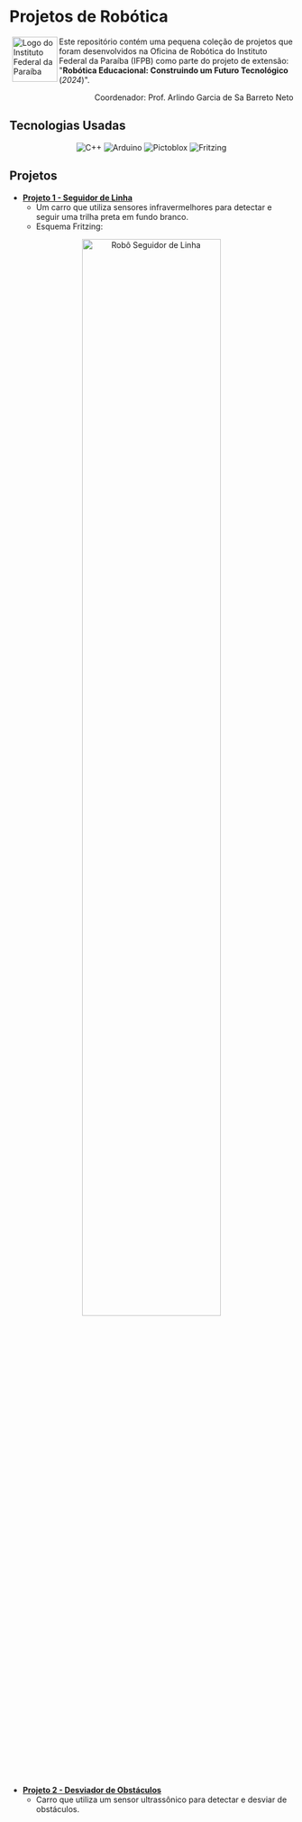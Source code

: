 # Projetos de Robótica

<img alt="Logo do Instituto Federal da Paraíba" width="80px" src="https://www.ifpb.edu.br/en/imagens/logotipos/ifpb.png" align="left" style="margin-left: 5px;" />

Este repositório contém uma pequena coleção de projetos que foram desenvolvidos na Oficina de Robótica do Instituto Federal da Paraíba (IFPB) como parte do projeto de extensão: "**Robótica Educacional: Construindo um Futuro Tecnológico** (*2024*)".

<p align="right">Coordenador: Prof. Arlindo Garcia de Sa Barreto Neto</p>

## Tecnologias Usadas

<div align="center">

![C++](https://img.shields.io/badge/c++-%2300599C?style=for-the-badge&logo=c%2B%2B&logoColor=white)
![Arduino](https://img.shields.io/badge/Arduino-%2300979D?style=for-the-badge&logo=arduino&logoColor=white)
![Pictoblox](https://img.shields.io/badge/Pictoblox-%234288B4?style=for-the-badge&logoColor=white)
![Fritzing](https://img.shields.io/badge/Fritzing-%23D00000?style=for-the-badge&logoColor=white)

</div>

## Projetos

- **[Projeto 1 - Seguidor de Linha](./seguidor-de-linha/)**
  - Um carro que utiliza sensores infravermelhores para detectar e seguir uma trilha preta em fundo branco.
  - Esquema Fritzing:
<div align="center">
  <img src="https://github.com/user-attachments/assets/ff68bdae-6391-4572-a220-1d344ad16a25" alt="Robô Seguidor de Linha" width="70%" height="70%" />
</div>

- **[Projeto 2 - Desviador de Obstáculos](./desviador-de-obstaculos/)**
  - Carro que utiliza um sensor ultrassônico para detectar e desviar de obstáculos.
